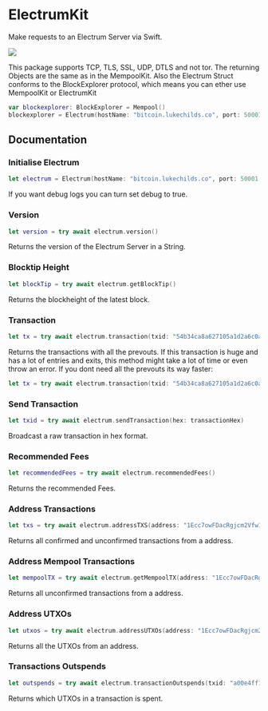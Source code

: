 # ElectrumKit

Make requests to an Electrum Server via Swift.

<img src="https://github.com/FlorianHubl/ElectrumKit/blob/main/ElectrumKitAnimation.gif">

This package supports TCP, TLS, SSL, UDP, DTLS and not tor.
The returning Objects are the same as in the MempoolKit. Also the Electrum Struct conforms to the BlockExplorer protocol, which means you can ether use MempoolKit or ElectrumKit

```swift
var blockexplorer: BlockExplorer = Mempool()
blockexplorer = Electrum(hostName: "bitcoin.lukechilds.co", port: 50001, using: .tcp)
```

## Documentation

### Initialise Electrum

```swift
let electrum = Electrum(hostName: "bitcoin.lukechilds.co", port: 50001, using: .tcp)
```

If you want debug logs you can turn set debug to true.

### Version

```swift
let version = try await electrum.version()
```

Returns the version of the Electrum Server in a String.

### Blocktip Height

```swift
let blockTip = try await electrum.getBlockTip()
```

Returns the blockheight of the latest block.

### Transaction

```swift
let tx = try await electrum.transaction(txid: "54b34ca8a627105a1d2a6c0a2224ba3394ca5dcd70ecf62ed43e334129b654d0")
```

Returns the transactions with all the prevouts. If this transaction is huge and has a lot of entries and exits, this method might take a lot of time or even throw an error. If you dont need all the prevouts its way faster:

```swift
let tx = try await electrum.transaction(txid: "54b34ca8a627105a1d2a6c0a2224ba3394ca5dcd70ecf62ed43e334129b654d0", withPrevOut: false)
```

### Send Transaction

```swift
let txid = try await electrum.sendTransaction(hex: transactionHex)
```

Broadcast a raw transaction in hex format.

### Recommended Fees

```swift
let recommendedFees = try await electrum.recommendedFees()
```

Returns the recommended Fees.

### Address Transactions

```swift
let txs = try await electrum.addressTXS(address: "1Ecc7owFDacRgjcm2Vfw17eW2zM5Gjg4SX")
```

Returns all confirmed and unconfirmed transactions from a address.

### Address Mempool Transactions

```swift
let mempoolTX = try await electrum.getMempoolTX(address: "1Ecc7owFDacRgjcm2Vfw17eW2zM5Gjg4SX")
```

Returns all unconfirmed transactions from a address.

### Address UTXOs

```swift
let utxos = try await electrum.addressUTXOs(address: "1Ecc7owFDacRgjcm2Vfw17eW2zM5Gjg4SX")
```

Returns all the UTXOs from an address.

### Transactions Outspends

```swift
let outspends = try await electrum.transactionOutspends(txid: "a00e4ff182014fe854e8278c8ba8d3f25bd564c8e94cdaa746fbfe7c15cc1d6c")
```

Returns which UTXOs in a transaction is spent.
